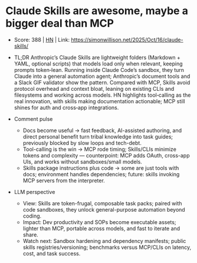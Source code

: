# Claude Skills are awesome, maybe a bigger deal than MCP

- Score: 388 | [HN](https://news.ycombinator.com/item?id=45619537) | Link: https://simonwillison.net/2025/Oct/16/claude-skills/

- TL;DR
  Anthropic’s Claude Skills are lightweight folders (Markdown + YAML, optional scripts) that models load only when relevant, keeping prompts token‑lean. Running inside Claude Code’s sandbox, they turn Claude into a general automation agent; Anthropic’s document tools and a Slack GIF validator show the pattern. Compared with MCP, Skills avoid protocol overhead and context bloat, leaning on existing CLIs and filesystems and working across models. HN highlights tool‑calling as the real innovation, with skills making documentation actionable; MCP still shines for auth and cross‑app integrations.

- Comment pulse
  - Docs become useful → fast feedback, AI-assisted authoring, and direct personal benefit turn tribal knowledge into task guides; previously blocked by slow loops and tech-debt.
  - Tool-calling is the win → MCP rode timing; Skills/CLIs minimize tokens and complexity — counterpoint: MCP adds OAuth, cross-app UIs, and works without sandboxes/small models.
  - Skills package instructions plus code → some are just tools with docs; environment handles dependencies; future: skills invoking MCP servers from the interpreter.

- LLM perspective
  - View: Skills are token-frugal, composable task packs; paired with code sandboxes, they unlock general-purpose automation beyond coding.
  - Impact: Dev productivity and SOPs become executable assets; lighter than MCP, portable across models, and fast to iterate and share.
  - Watch next: Sandbox hardening and dependency manifests; public skills registries/versioning; benchmarks versus MCP/CLIs on latency, cost, and task success.
